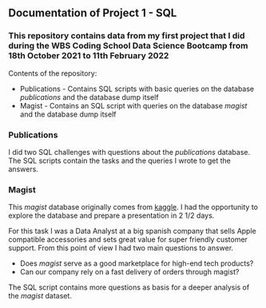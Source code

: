 ## Documentation of Project 1 - SQL

### This repository contains data from my first project that I did during the WBS Coding School Data Science Bootcamp from 18th October 2021 to 11th February 2022


Contents of the repository:

* Publications - Contains SQL scripts with basic queries on the database *publications* and the database dump itself
* Magist - Contains an SQL script with queries on the database *magist* and the database dump itself

### Publications

I did two SQL challenges with questions about the *publications* database. The SQL scripts contain the tasks and the queries I wrote to get the answers.

### Magist

This *magist* database originally comes from [kaggle](https://www.kaggle.com/olistbr/brazilian-ecommerce). I had the opportunity to explore the database and prepare a presentation in 2 1/2 days. 

For this task I was a Data Analyst at a big spanish company that sells Apple compatible accessories and sets great value for super friendly customer support. From this point of view I had two main questions to answer.

* Does *magist* serve as a good marketplace for high-end tech products?
* Can our company rely on a fast delivery of orders through magist?

The SQL script contains more questions as basis for a deeper analysis of the *magist* dataset. 
